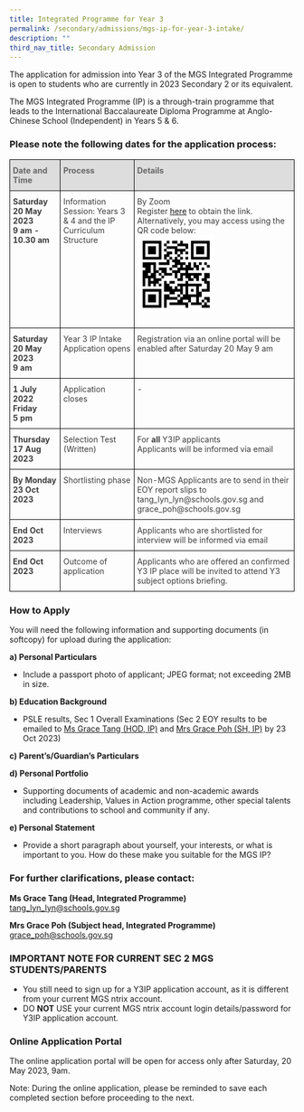 ```yaml
---
title: Integrated Programme for Year 3
permalink: /secondary/admissions/mgs-ip-for-year-3-intake/
description: ""
third_nav_title: Secondary Admission
---
```

The application for admission into Year 3 of the MGS Integrated Programme is open to students who are currently in 2023 Secondary 2 or its equivalent.

The MGS Integrated Programme (IP) is a through-train programme that leads to the International Baccalaureate Diploma Programme at Anglo-Chinese School (Independent) in Years 5 &amp; 6.


### Please note the following dates for the application process: ### 


<style type="text/css">
.tg {
    border-collapse: collapse;
    border-spacing: 0;
}
.tg td {
    border-color: black;
    border-style: solid;
    border-width: 1px;
    overflow: hidden;
    padding: 10px 5px;
    word-break: normal;
}
.tg th {
    border-color: black;
    border-style: solid;
    border-width: 1px;
    font-weight: normal;
    overflow: hidden;
    padding: 10px 5px;
    word-break: normal;
}
.tg .tg-retb {
	  background-color: #DDD;
    color: #666;
    font-weight: bold;
    text-align: left;
    vertical-align: top
}
.tg .tg-bzr3 {
    color: #3D3D3D;
    font-weight: bold;
    text-align: left;
    vertical-align: top
}
.tg .tg-lc1c {
    color: #3D3D3D;
    text-align: left;
    vertical-align: top
}
</style>
<table class="tg">
  <thead>
    <tr>
			<th class="tg-retb">Date and Time</th>
      <th class="tg-retb">Process</th>
      <th class="tg-retb">Details</th>
    </tr>
  </thead>
  <tbody>
    <tr>
      <td class="tg-bzr3">Saturday <br>
        20 May 2023 <br>
      9 am - 10.30 am</td>
      <td class="tg-lc1c">Information Session: Years 3 &amp; 4 and the IP Curriculum Structure</td>
      <td class="tg-lc1c">By Zoom<br>
        Register <a href="https://go.gov.sg/mgsy3ip2023">here</a> to obtain the link. Alternatively, you may access using the QR code below:<br>
        <img src="/images/Secondary/Admissions/dsa-yr3ip-qrcode.png" alt="Secondary/Admissions/dsa-yr3ip-2022-qrcode.png" style="width:50%"><p></p></td>
    </tr>
    <tr>
      <td class="tg-bzr3">Saturday <br>
      20 May 2023  <br>
      9 am </td>
      <td class="tg-lc1c">Year 3 IP Intake Application opens</td>
      <td class="tg-lc1c">Registration via an online portal will be enabled after Saturday 20 May 9 am</td>
    </tr>
    <tr>
      <td class="tg-bzr3">1 July 2022<br>
        Friday<br>
        5 pm</td>
      <td class="tg-lc1c">Application closes</td>
      <td class="tg-lc1c"> -</td>
    </tr>
    <tr>
      <td class="tg-bzr3">Thursday 17 Aug 2023 </td>
      <td class="tg-lc1c">Selection Test (Written)</td>
      <td class="tg-lc1c">For <strong>all</strong> Y3IP applicants <br> 
				Applicants will be informed via email </td>
    </tr>
    <tr>
      <td class="tg-bzr3">By Monday 23 Oct 2023</td>
      <td class="tg-lc1c">Shortlisting phase</td>
      <td class="tg-lc1c">Non-MGS Applicants are to send in their EOY report slips to  tang_lyn_lyn@schools.gov.sg and grace_poh@schools.gov.sg </td>
    </tr>
    <tr>
      <td class="tg-bzr3">End Oct 2023</td>
      <td class="tg-lc1c">Interviews</td>
      <td class="tg-lc1c">Applicants who are shortlisted for interview will be informed via email</td>
    </tr>
    <tr>
      <td class="tg-bzr3">End Oct 2023 </td>
      <td class="tg-lc1c">Outcome of application<br></td>
      <td class="tg-lc1c">Applicants who are offered an confirmed Y3 IP place will be invited to attend Y3 subject options briefing.</td>
    </tr>
  </tbody>
</table>

### How to Apply ### 

You will need the following information and supporting documents (in softcopy) for upload during the application: 

**a) Personal Particulars**
* Include a passport photo of applicant; JPEG format; not exceeding 2MB in size.
    
**b) Education Background**
* PSLE results, Sec 1 Overall Examinations (Sec 2 EOY results to be emailed to [Ms Grace Tang (HOD, IP)](mailto:tang_lyn_lyn@schools.gov.sg) and [Mrs Grace Poh (SH, IP)](mailto:grace_poh@schools.gov.sg) by 23 Oct 2023)
    
**c) Parent’s/Guardian’s Particulars**

**d) Personal Portfolio**
* Supporting documents of academic and non-academic awards including Leadership, Values in Action programme, other special talents and contributions to school and community if any.

**e) Personal Statement**
* Provide a short paragraph about yourself, your interests, or what is important to you. How do these make you suitable for the MGS IP?


### For further clarifications, please contact: ###

**Ms Grace Tang (Head, Integrated Programme)** <br>
[tang\_lyn\_lyn@schools.gov.sg](mailto:tang_lyn_lyn@schools.gov.sg)


**Mrs Grace Poh (Subject head, Integrated Programme)** <br>
[grace\_poh@schools.gov.sg](mailto:grace_poh@schools.gov.sg)



### IMPORTANT NOTE FOR CURRENT SEC 2 MGS STUDENTS/PARENTS ###

* You still need to sign up for a Y3IP application account, as it is different from your current MGS ntrix account.
* DO **NOT** USE your current MGS ntrix account login details/password for Y3IP application account.


### Online Application Portal ###

The online application portal will be open for access only after Saturday, 20 May 2023, 9am. 

Note: During the online application, please be reminded to save each completed section before proceeding to the next.